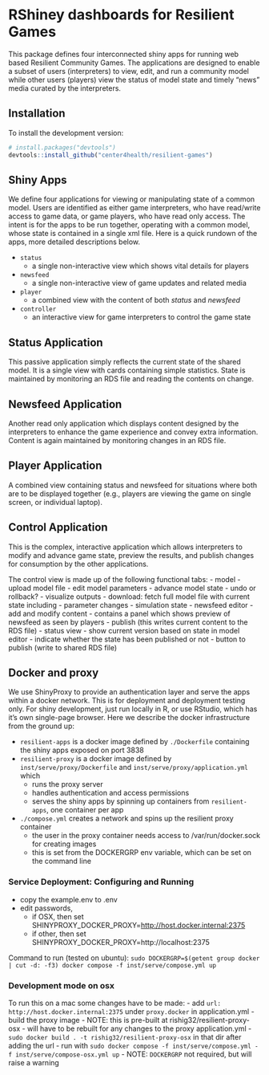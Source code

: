 
<!-- README.md is generated from README.Rmd. Please edit that file -->

# RShiney dashboards for Resilient Games

<!-- badges: start -->
<!-- badges: end -->

This package defines four interconnected shiny apps for running web
based Resilient Community Games. The applications are designed to enable
a subset of users (interpreters) to view, edit, and run a community
model while other users (players) view the status of model state and
timely “news” media curated by the interpreters.

## Installation

To install the development version:

``` r
# install.packages("devtools")
devtools::install_github("center4health/resilient-games")
```

## Shiny Apps

We define four applications for viewing or manipulating state of a
common model. Users are identified as either game interpreters, who have
read/write access to game data, or game players, who have read only
access. The intent is for the apps to be run together, operating with a
common model, whose state is contained in a single xml file. Here is a
quick rundown of the apps, more detailed descriptions below.

- `status`
  - a single non-interactive view which shows vital details for players
- `newsfeed`
  - a single non-interactive view of game updates and related media
- `player`
  - a combined view with the content of both *status* and *newsfeed*
- `controller`
  - an interactive view for game interpreters to control the game state

## Status Application

This passive application simply reflects the current state of the shared
model. It is a single view with cards containing simple statistics.
State is maintained by monitoring an RDS file and reading the contents
on change.

## Newsfeed Application

Another read only application which displays content designed by the
interpreters to enhance the game experience and convey extra
information. Content is again maintained by monitoring changes in an RDS
file.

## Player Application

A combined view containing status and newsfeed for situations where both
are to be displayed together (e.g., players are viewing the game on
single screen, or individual laptop).

## Control Application

This is the complex, interactive application which allows interpreters
to modify and advance game state, preview the results, and publish
changes for consumption by the other applications.

The control view is made up of the following functional tabs: - model -
upload model file - edit model parameters - advance model state - undo
or rollback? - visualize outputs - download: fetch full model file with
current state including - parameter changes - simulation state -
newsfeed editor - add and modify content - contains a panel which shows
preview of newsfeed as seen by players - publish (this writes current
content to the RDS file) - status view - show current version based on
state in model editor - indicate whether the state has been published or
not - button to publish (write to shared RDS file)

## Docker and proxy

We use ShinyProxy to provide an authentication layer and serve the apps
within a docker network. This is for deployment and deployment testing
only. For shiny development, just run locally in R, or use RStudio,
which has it’s own single-page browser. Here we describe the docker
infrastructure from the ground up:

- `resilient-apps` is a docker image defined by `./Dockerfile`
  containing the shiny apps exposed on port 3838
- `resilient-proxy` is a docker image defined by
  `inst/serve/proxy/Dockerfile` and `inst/serve/proxy/application.yml`
  which
  - runs the proxy server
  - handles authentication and access permissions
  - serves the shiny apps by spinning up containers from
    `resilient-apps`, one container per app
- `./compose.yml` creates a network and spins up the resilient proxy
  container
  - the user in the proxy container needs access to /var/run/docker.sock
    for creating images
  - this is set from the DOCKERGRP env variable, which can be set on the
    command line

###  Service Deployment:  Configuring and Running
* copy the example.env to .env
* edit passwords, 
    * if OSX, then set SHINYPROXY_DOCKER_PROXY=http://host.docker.internal:2375
    * if other, then set SHINYPROXY_DOCKER_PROXY=http://localhost:2375

Command to run (tested on ubuntu):
`sudo DOCKERGRP=$(getent group docker | cut -d: -f3) docker compose -f inst/serve/compose.yml up`

### Development mode on osx

To run this on a mac some changes have to be made: - add
`url: http://host.docker.internal:2375` under `proxy.docker` in
application.yml - build the proxy image - NOTE: this is pre-built at
rishig32/resilient-proxy-osx - will have to be rebuilt for any changes
to the proxy application.yml -
`sudo docker build . -t rishig32/resilient-proxy-osx` in that dir after
adding the url - run with
`sudo docker compose -f inst/serve/compose.yml -f inst/serve/compose-osx.yml up` -
NOTE: `DOCKERGRP` not required, but will raise a warning
